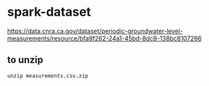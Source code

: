 # spark-dataset
https://data.cnra.ca.gov/dataset/periodic-groundwater-level-measurements/resource/bfa9f262-24a1-45bd-8dc8-138bc8107266

## to unzip
`unzip measurements.csv.zip`